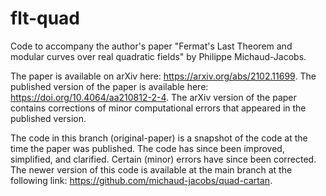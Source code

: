 # flt-quad
Code to accompany the author's paper "Fermat's Last Theorem and modular curves over real quadratic fields" by Philippe Michaud-Jacobs.


The paper is available on arXiv here: https://arxiv.org/abs/2102.11699.
The published version of the paper is available here: https://doi.org/10.4064/aa210812-2-4.
The arXiv version of the paper contains corrections of minor computational errors that appeared in the published version.

The code in this branch (original-paper) is a snapshot of the code at the time the paper was published. The code has since been improved, simplified, and clarified. Certain (minor) errors have since been corrected. The newer version of this code is available at the main branch at the following link: https://github.com/michaud-jacobs/quad-cartan.

